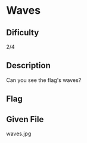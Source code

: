 # Waves

## Dificulty
2/4

## Description
Can you see the flag's waves?

## Flag

## Given File
waves.jpg
